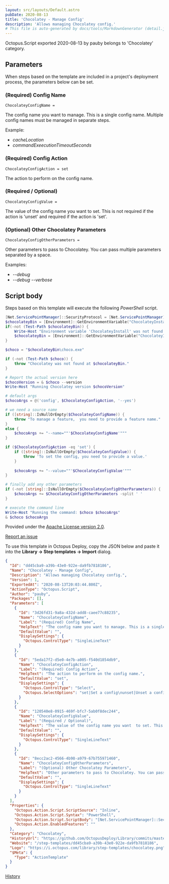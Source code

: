 ```yaml
---
layout: src/layouts/Default.astro
pubDate: 2020-08-13
title: 'Chocolatey - Manage Config'
description: 'Allows managing Chocolatey config.'
# This file is auto-generated by docs/tools/MarkdownGenerator (detail.js)
---
```


Octopus.Script exported 2020-08-13 by pauby belongs to 'Chocolatey' category.

## Parameters

When steps based on the template are included in a project's deployment process, the parameters below can be set.


<div class="param">

### (Required) Config Name

`ChocolateyConfigName = `

The config name you want to manage. This is a single config name. Multiple config names must be managed in separate steps.

Example:

* _cacheLocation_
* _commandExeecutionTimeoutSeconds_

</div>
        
<div class="param">

### (Required) Config Action

`ChocolateyConfigAction = set`

The action to perform on the config name.

</div>
        
<div class="param">

### (Required / Optional)

`ChocolateyConfigValue = `

The value of the config name you want  to set. This is not required if the action is 'unset' and required if the action is 'set'.

</div>
        
<div class="param">

### (Optional) Other Chocolatey Parameters

`ChocolateyConfigOtherParameters = `

Other parameters to pass to Chocolatey. You can pass multiple parameters separated by a space.

Examples:

* _--debug_
* _--debug_ _--verbose_

</div>
        

## Script body

Steps based on this template will execute the following *PowerShell* script.

```PowerShell
[Net.ServicePointManager]::SecurityProtocol = [Net.ServicePointManager]::SecurityProtocol -bor [Net.SecurityProtocolType]::Tls12
$chocolateyBin = [Environment]::GetEnvironmentVariable("ChocolateyInstall", "Machine") + "\bin"
if(-not (Test-Path $chocolateyBin)) {
    Write-Host "Environment variable 'ChocolateyInstall' was not found in the system variables. Attempting to find it in the user variables..."
    $chocolateyBin = [Environment]::GetEnvironmentVariable("ChocolateyInstall", "User") + "\bin"
}

$choco = "$chocolateyBin\choco.exe"

if (-not (Test-Path $choco)) {
    throw "Chocolatey was not found at $chocolateyBin."
}

# Report the actual version here
$chocoVersion = & $choco --version
Write-Host "Running Chocolatey version $chocoVersion"

# default args
$chocoArgs = @('config', $ChocolateyConfigAction, '--yes')

# we need a source name
if ([string]::IsNullOrEmpty($ChocolateyConfigName)) {
    throw "To manage a feature,  you need to provide a feature name."
}
else {
	$chocoArgs += "--name=""'$ChocolateyConfigName'"""
}

if ($ChocolateyConfigAction -eq 'set') {
    if ([string]::IsNullOrEmpty($ChocolateyConfigValue)) {
        throw 'To set the config, you need to provide a value.'
    }
    
    $chocoArgs += "--value=""'$ChocolateyConfigValue'"""
}

# finally add any other parameters
if (-not [string]::IsNullOrEmpty($ChocolateyConfigOtherParameters)) {
	$chocoArgs += $ChocolateyConfigOtherParameters -split ' '
}

# execute the command line
Write-Host "Running the command: $choco $chocoArgs"
& $choco $chocoArgs
```

Provided under the [Apache License version 2.0](https://github.com/OctopusDeploy/Library/blob/master/LICENSE.txt).

[Report an issue](https://github.com/OctopusDeploy/Library/issues/new?assignees=&labels=&projects=&template=bug-report.yml&title=Issue%20with%20Chocolatey%20-%20Manage%20Config&step-template=Chocolatey%20-%20Manage%20Config)

<div class="get-json">

To use this template in Octopus Deploy, copy the JSON below and paste it into the **Library → Step templates → Import** dialog.

```json
{
  "Id": "dd45cba9-a39b-43e0-922e-da9fb7818186",
  "Name": "Chocolatey - Manage Config",
  "Description": "Allows managing Chocolatey config.",
  "Version": 1,
  "ExportedAt": "2020-08-13T20:03:44.800Z",
  "ActionType": "Octopus.Script",
  "Author": "pauby",
  "Packages": [],
  "Parameters": [
    {
      "Id": "3d26fd31-9a8a-432d-add8-caee77c88235",
      "Name": "ChocolateyConfigName",
      "Label": "(Required) Config Name",
      "HelpText": "The config name you want to manage. This is a single config name. Multiple config names must be managed in separate steps.\n\nExample:\n\n* _cacheLocation_\n* _commandExeecutionTimeoutSeconds_",
      "DefaultValue": "",
      "DisplaySettings": {
        "Octopus.ControlType": "SingleLineText"
      }
    },
    {
      "Id": "5eda17f2-d5e0-4e7b-a005-f540d1854db9",
      "Name": "ChocolateyConfigAction",
      "Label": "(Required) Config Action",
      "HelpText": "The action to perform on the config name.",
      "DefaultValue": "set",
      "DisplaySettings": {
        "Octopus.ControlType": "Select",
        "Octopus.SelectOptions": "set|Set a config\nunset|Unset a config"
      }
    },
    {
      "Id": "120540e8-0915-469f-bfc7-5ab0f8dec244",
      "Name": "ChocolateyConfigValue",
      "Label": "(Required / Optional)",
      "HelpText": "The value of the config name you want  to set. This is not required if the action is 'unset' and required if the action is 'set'.",
      "DefaultValue": "",
      "DisplaySettings": {
        "Octopus.ControlType": "SingleLineText"
      }
    },
    {
      "Id": "8ecc2ac2-4566-4b98-a979-67b755971460",
      "Name": "ChocolateyConfigOtherParameters",
      "Label": "(Optional) Other Chocolatey Parameters",
      "HelpText": "Other parameters to pass to Chocolatey. You can pass multiple parameters separated by a space.\n\nExamples:\n\n* _--debug_\n* _--debug_ _--verbose_",
      "DefaultValue": "",
      "DisplaySettings": {
        "Octopus.ControlType": "SingleLineText"
      }
    }
  ],
  "Properties": {
    "Octopus.Action.Script.ScriptSource": "Inline",
    "Octopus.Action.Script.Syntax": "PowerShell",
    "Octopus.Action.Script.ScriptBody": "[Net.ServicePointManager]::SecurityProtocol = [Net.ServicePointManager]::SecurityProtocol -bor [Net.SecurityProtocolType]::Tls12\n$chocolateyBin = [Environment]::GetEnvironmentVariable(\"ChocolateyInstall\", \"Machine\") + \"\\bin\"\nif(-not (Test-Path $chocolateyBin)) {\n    Write-Host \"Environment variable 'ChocolateyInstall' was not found in the system variables. Attempting to find it in the user variables...\"\n    $chocolateyBin = [Environment]::GetEnvironmentVariable(\"ChocolateyInstall\", \"User\") + \"\\bin\"\n}\n\n$choco = \"$chocolateyBin\\choco.exe\"\n\nif (-not (Test-Path $choco)) {\n    throw \"Chocolatey was not found at $chocolateyBin.\"\n}\n\n# Report the actual version here\n$chocoVersion = & $choco --version\nWrite-Host \"Running Chocolatey version $chocoVersion\"\n\n# default args\n$chocoArgs = @('config', $ChocolateyConfigAction, '--yes')\n\n# we need a source name\nif ([string]::IsNullOrEmpty($ChocolateyConfigName)) {\n    throw \"To manage a feature,  you need to provide a feature name.\"\n}\nelse {\n\t$chocoArgs += \"--name=\"\"'$ChocolateyConfigName'\"\"\"\n}\n\nif ($ChocolateyConfigAction -eq 'set') {\n    if ([string]::IsNullOrEmpty($ChocolateyConfigValue)) {\n        throw 'To set the config, you need to provide a value.'\n    }\n    \n    $chocoArgs += \"--value=\"\"'$ChocolateyConfigValue'\"\"\"\n}\n\n# finally add any other parameters\nif (-not [string]::IsNullOrEmpty($ChocolateyConfigOtherParameters)) {\n\t$chocoArgs += $ChocolateyConfigOtherParameters -split ' '\n}\n\n# execute the command line\nWrite-Host \"Running the command: $choco $chocoArgs\"\n& $choco $chocoArgs",
    "Octopus.Action.EnabledFeatures": ""
  },
  "Category": "Chocolatey",
  "HistoryUrl": "https://github.com/OctopusDeploy/Library/commits/master/step-templates//opt/buildagent/work/75443764cd38076d/step-templates/chocolatey-manage-config.json",
  "Website": "/step-templates/dd45cba9-a39b-43e0-922e-da9fb7818186",
  "Logo": "https://i.octopus.com/library/step-templates/chocolatey.png",
  "$Meta": {
    "Type": "ActionTemplate"
  }
}
```

[History](https://github.com/OctopusDeploy/Library/commits/master/step-templates/https://github.com/OctopusDeploy/Library/commits/master/step-templates//opt/buildagent/work/75443764cd38076d/step-templates/chocolatey-manage-config.json)

</div>
